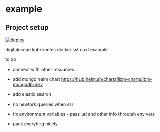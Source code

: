 # example

## Project setup

![deploy](https://github.com/Nojusle/moki2/workflows/deploy/badge.svg)

digitalocean kubernetes docker ssl nuxt example

to do

- connect with other resources
- add mongo helm chart https://hub.helm.sh/charts/ibm-charts/ibm-mongodb-dev
- add elastic search

- no newtork queries when ssr

- fix environment variables - pass url and other info throuteh env vars

- pack everyting nicely
